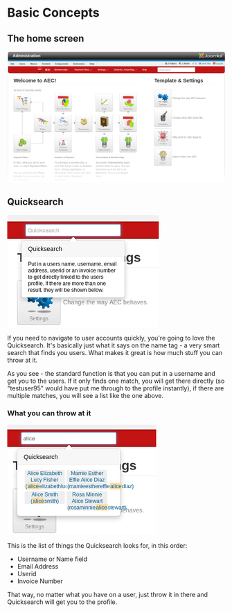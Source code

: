 # Basic Concepts

## The home screen

![AEC Home Screen](assets/img/aec-admin-home-faded.png)

## Quicksearch

![Quicksearch](docs/img/home-quicksearch.png)

If you need to navigate to user accounts quickly, you're going to love the Quicksearch. It's basically just what it says on the name tag - a very smart search that finds you users. What makes it great is how much stuff you can throw at it.

As you see - the standard function is that you can put in a username and get you to the users. If it only finds one match, you will get there directly (so "testuser95" would have put me through to the profile instantly), if there are multiple matches, you will see a list like the one above.

### What you can throw at it

![Quicksearch](docs/img/home-quicksearch-results.png)

This is the list of things the Quicksearch looks for, in this order:

  * Username or Name field
  * Email Address
  * Userid
  * Invoice Number

That way, no matter what you have on a user, just throw it in there and Quicksearch will get you to the profile.
